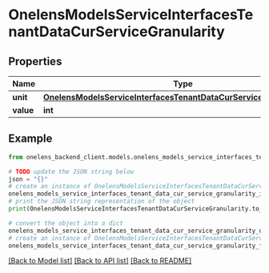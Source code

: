 # OnelensModelsServiceInterfacesTenantDataCurServiceGranularity


## Properties

Name | Type | Description | Notes
------------ | ------------- | ------------- | -------------
**unit** | [**OnelensModelsServiceInterfacesTenantDataCurServiceGranularityUnit**](OnelensModelsServiceInterfacesTenantDataCurServiceGranularityUnit.md) |  | 
**value** | **int** |  | 

## Example

```python
from onelens_backend_client.models.onelens_models_service_interfaces_tenant_data_cur_service_granularity import OnelensModelsServiceInterfacesTenantDataCurServiceGranularity

# TODO update the JSON string below
json = "{}"
# create an instance of OnelensModelsServiceInterfacesTenantDataCurServiceGranularity from a JSON string
onelens_models_service_interfaces_tenant_data_cur_service_granularity_instance = OnelensModelsServiceInterfacesTenantDataCurServiceGranularity.from_json(json)
# print the JSON string representation of the object
print(OnelensModelsServiceInterfacesTenantDataCurServiceGranularity.to_json())

# convert the object into a dict
onelens_models_service_interfaces_tenant_data_cur_service_granularity_dict = onelens_models_service_interfaces_tenant_data_cur_service_granularity_instance.to_dict()
# create an instance of OnelensModelsServiceInterfacesTenantDataCurServiceGranularity from a dict
onelens_models_service_interfaces_tenant_data_cur_service_granularity_form_dict = onelens_models_service_interfaces_tenant_data_cur_service_granularity.from_dict(onelens_models_service_interfaces_tenant_data_cur_service_granularity_dict)
```
[[Back to Model list]](../README.md#documentation-for-models) [[Back to API list]](../README.md#documentation-for-api-endpoints) [[Back to README]](../README.md)


